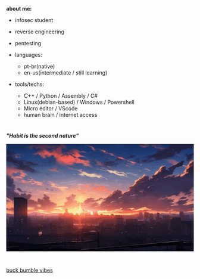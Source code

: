 **about me:**
  
  - infosec student
  - reverse engineering
  - pentesting
    
- languages:
  
    - pt-br(native)
    - en-us(intermediate / still learning)

- tools/techs:
  
  - C++ / Python / Assembly / C#
  - Linux(debian-based) / Windows / Powershell
  - Micro editor / VScode 
  - human brain / internet access 


#

***"Habit is the second nature"***

![sunset](sunset.gif)



#

[buck bumble vibes](https://www.youtube.com/watch?v=tqU3tsZ-Grk&list=PLZfsi4swxKOKy5nClqWdCKIBGCV1lmqwP)


